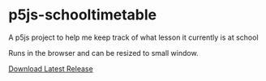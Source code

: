 # p5js-schooltimetable
A p5js project to help me keep track of what lesson it currently is at school

Runs in the browser and can be resized to small window.

[Download Latest Release](https://github.com/digitalight/p5js-schooltimetable/releases/latest)

